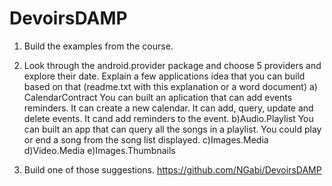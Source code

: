 # DevoirsDAMP

1. Build the examples from the course.
2. Look through the android.provider package and choose 5 providers and explore their date.
Explain a few applications idea that you can build based on that (readme.txt with this
explanation or a word document)
a)
CalendarContract
You can built an aplication that can add events reminders.
It can create a new calendar.
It can add, query, update and delete events.
It cand add reminders to the event.
b)Audio.Playlist
You can built an app that can query all the songs in a playlist.
You could play or end a song from the song list displayed.
c)Images.Media
d)Video.Media
e)Images.Thumbnails

 
3. Build one of those suggestions.
https://github.com/NGabi/DevoirsDAMP
